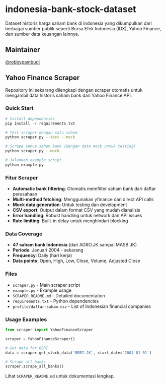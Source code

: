 # indonesia-bank-stock-dataset
Dataset historis harga saham bank di Indonesia yang dikumpulkan dari berbagai sumber publik seperti Bursa Efek Indonesia (IDX), Yahoo Finance, dan sumber data keuangan lainnya.

## Maintainer 
[@robbypambudi](https://github.com/robbypambudi)

## Yahoo Finance Scraper

Repository ini sekarang dilengkapi dengan scraper otomatis untuk mengambil data historis saham bank dari Yahoo Finance API.

### Quick Start

```bash
# Install dependencies
pip install -r requirements.txt

# Test scraper dengan satu saham
python scraper.py --test --mock

# Scrape semua saham bank (dengan data mock untuk testing)
python scraper.py --mock

# Jalankan example script
python example.py
```

### Fitur Scraper

- **Automatic bank filtering**: Otomatis memfilter saham bank dari daftar perusahaan
- **Multi-method fetching**: Menggunakan yfinance dan direct API calls
- **Mock data generation**: Untuk testing dan development
- **CSV export**: Output dalam format CSV yang mudah dianalisis
- **Error handling**: Robust handling untuk network dan API issues
- **Rate limiting**: Built-in delay untuk menghindari blocking

### Data Coverage

- **47 saham bank Indonesia** (dari AGRO.JK sampai MASB.JK)
- **Periode**: Januari 2004 - sekarang
- **Frequency**: Daily (hari kerja)
- **Data points**: Open, High, Low, Close, Volume, Adjusted Close

### Files

- `scraper.py` - Main scraper script
- `example.py` - Example usage
- `SCRAPER_README.md` - Detailed documentation
- `requirements.txt` - Python dependencies
- `profile/daftar-saham.csv` - List of Indonesian financial companies

### Usage Examples

```python
from scraper import YahooFinanceScraper

scraper = YahooFinanceScraper()

# Get data for BBRI
data = scraper.get_stock_data('BBRI.JK', start_date='2004-01-01')

# Scrape all banks
scraper.scrape_all_banks()
```

Lihat `SCRAPER_README.md` untuk dokumentasi lengkap.
